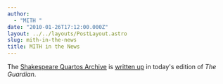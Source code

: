 ```yaml
---
author:
  - "MITH "
date: "2010-01-26T17:12:00.000Z"
layout: ../../layouts/PostLayout.astro
slug: mith-in-the-news
title: MITH in the News
---
```


The [Shakespeare Quartos Archive](http://www.quartos.org) is [written up](http://www.guardian.co.uk/education/2010/jan/26/shakespeare-online-digital-archive) in today's edition of _The Guardian_.
